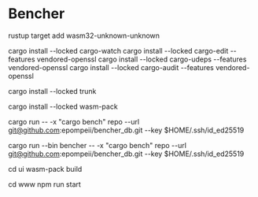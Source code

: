 # Bencher 

rustup target add wasm32-unknown-unknown

cargo install --locked cargo-watch
cargo install --locked cargo-edit --features vendored-openssl
cargo install --locked cargo-udeps --features vendored-openssl
cargo install --locked cargo-audit --features vendored-openssl

cargo install --locked trunk

cargo install --locked wasm-pack

cargo run -- -x "cargo bench" repo --url git@github.com:epompeii/bencher_db.git --key $HOME/.ssh/id_ed25519 

cargo run --bin bencher -- -x "cargo bench" repo --url git@github.com:epompeii/bencher_db.git --key $HOME/.ssh/id_ed25519 


cd ui
wasm-pack build

cd www
npm run start

